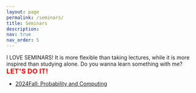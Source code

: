 ```yaml
---
layout: page
permalink: /seminars/
title: Seminars
description: 
nav: true
nav_order: 5
---
```


I LOVE SEMINARS! It is more flexible than taking lectures, while it is more inspired than studying alone. Do you wanna learn something with me? <font color = 'red' size = 4><strong>LET'S DO IT!</strong></font>

- [2024Fall: Probability and Computing](/seminars/2024Fall-Probability)
